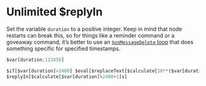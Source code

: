 # Unlimited $replyIn
Set the variable `duration` to a positive integer. Keep in mind that node restarts can break this, so for things like a reminder command or a goveaway command, it’s better to use an [`$onMessageDelete` loop](https://github.com/Ak-07/Loops-In-BDFD/blob/main/Run%20Every%20X%20Duration.md) that does something specific for specified timestamps.
```js
$var[duration;123456]

$if[$var[duration]>2400] $eval[$replaceText[$calculate[10**($var[duration]/2400)-1];9;$$c[]replyIn[40m\]]] $endif
$replyIn[$calculate[$var[duration]%2400+1]s]
```
